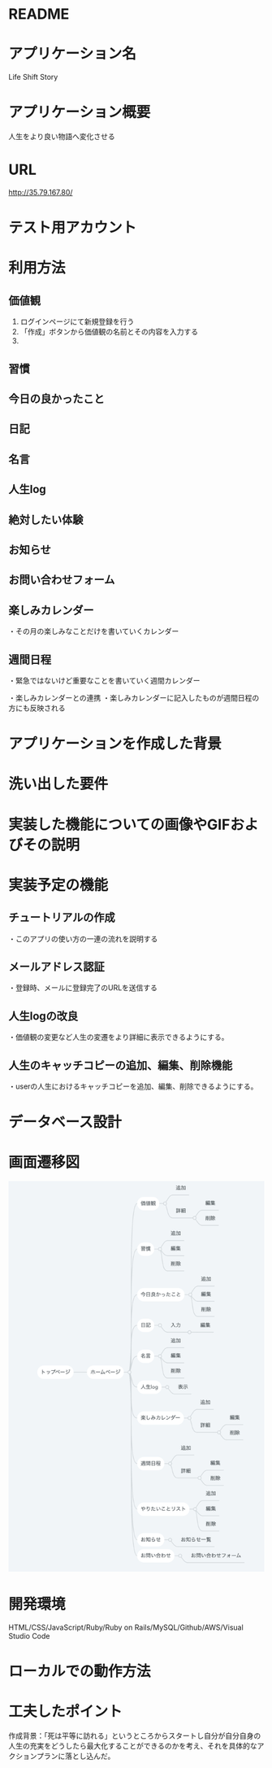 # README

# アプリケーション名
 Life Shift Story

# アプリケーション概要

人生をより良い物語へ変化させる

# URL 
http://35.79.167.80/

# テスト用アカウント

# 利用方法
## 価値観
1. ログインページにて新規登録を行う
1. 「作成」ボタンから価値観の名前とその内容を入力する
1. 
## 習慣

## 今日の良かったこと

## 日記

## 名言

## 人生log

## 絶対したい体験

## お知らせ

## お問い合わせフォーム

## 楽しみカレンダー

・その月の楽しみなことだけを書いていくカレンダー

## 週間日程

・緊急ではないけど重要なことを書いていく週間カレンダー

・楽しみカレンダーとの連携
・楽しみカレンダーに記入したものが週間日程の方にも反映される

# アプリケーションを作成した背景 

# 洗い出した要件

# 実装した機能についての画像やGIFおよびその説明


# 実装予定の機能

## チュートリアルの作成
・このアプリの使い方の一連の流れを説明する

## メールアドレス認証
・登録時、メールに登録完了のURLを送信する

## 人生logの改良
・価値観の変更など人生の変遷をより詳細に表示できるようにする。

## 人生のキャッチコピーの追加、編集、削除機能
・userの人生におけるキャッチコピーを追加、編集、削除できるようにする。



# データベース設計




# 画面遷移図
![画像の説明](app/assets/images/er.png "画面遷移図")


# 開発環境

HTML/CSS/JavaScript/Ruby/Ruby on Rails/MySQL/Github/AWS/Visual Studio Code


# ローカルでの動作方法



# 工夫したポイント

作成背景：「死は平等に訪れる」というところからスタートし自分が自分自身の人生の充実をどうしたら最大化することができるのかを考え、それを具体的なアクションプランに落とし込んだ。